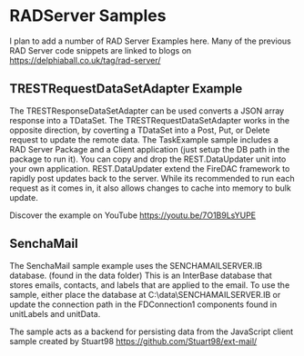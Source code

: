 # RADServer Samples

I plan to add a number of RAD Server Examples here. 
Many of the previous RAD Server code snippets are linked to blogs on https://delphiaball.co.uk/tag/rad-server/

## TRESTRequestDataSetAdapter Example
The TRESTResponseDataSetAdapter can be used converts a JSON array response into a TDataSet.
The TRESTRequestDataSetAdapter works in the opposite direction, by coverting a TDataSet into a Post, Put, or Delete request to update the remote data. 
The TaskExample sample includes a RAD Server Package and a Client application (just setup the DB path in the package to run it). You can copy and drop the REST.DataUpdater unit into your own application. REST.DataUpdater extend the FireDAC framework to rapidly post updates back to the server. While its recommended to run each request as it comes in, it also allows changes to cache into memory to bulk update.

Discover the example on YouTube
https://youtu.be/7O1B9LsYUPE

## SenchaMail
The SenchaMail sample example uses the SENCHAMAILSERVER.IB database. (found in the data folder)
This is an InterBase database that stores emails, contacts, and labels that are applied to the email. 
To use the sample, either place the database at C:\data\SENCHAMAILSERVER.IB or update the connection path in the FDConnection1 components found in unitLabels and unitData.

The sample acts as a backend for persisting data from the JavaScript client sample created by Stuart98
https://github.com/Stuart98/ext-mail/

